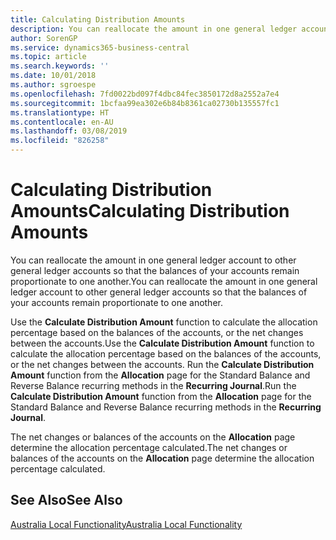 ```yaml
---
title: Calculating Distribution Amounts
description: You can reallocate the amount in one general ledger account to other general ledger accounts so that the balances of your accounts remain proportionate to one another.
author: SorenGP
ms.service: dynamics365-business-central
ms.topic: article
ms.search.keywords: ''
ms.date: 10/01/2018
ms.author: sgroespe
ms.openlocfilehash: 7fd0022bd097f4dbc84fec3850172d8a2552a7e4
ms.sourcegitcommit: 1bcfaa99ea302e6b84b8361ca02730b135557fc1
ms.translationtype: HT
ms.contentlocale: en-AU
ms.lasthandoff: 03/08/2019
ms.locfileid: "826258"
---
```

# <a name="calculating-distribution-amounts"></a><span data-ttu-id="50820-103">Calculating Distribution Amounts</span><span class="sxs-lookup"><span data-stu-id="50820-103">Calculating Distribution Amounts</span></span>
<span data-ttu-id="50820-104">You can reallocate the amount in one general ledger account to other general ledger accounts so that the balances of your accounts remain proportionate to one another.</span><span class="sxs-lookup"><span data-stu-id="50820-104">You can reallocate the amount in one general ledger account to other general ledger accounts so that the balances of your accounts remain proportionate to one another.</span></span>  
  
 <span data-ttu-id="50820-105">Use the **Calculate Distribution Amount** function to calculate the allocation percentage based on the balances of the accounts, or the net changes between the accounts.</span><span class="sxs-lookup"><span data-stu-id="50820-105">Use the **Calculate Distribution Amount** function to calculate the allocation percentage based on the balances of the accounts, or the net changes between the accounts.</span></span> <span data-ttu-id="50820-106">Run the **Calculate Distribution Amount** function from the **Allocation** page for the Standard Balance and Reverse Balance recurring methods in the **Recurring Journal**.</span><span class="sxs-lookup"><span data-stu-id="50820-106">Run the **Calculate Distribution Amount** function from the **Allocation** page for the Standard Balance and Reverse Balance recurring methods in the **Recurring Journal**.</span></span>  
  
 <span data-ttu-id="50820-107">The net changes or balances of the accounts on the **Allocation** page determine the allocation percentage calculated.</span><span class="sxs-lookup"><span data-stu-id="50820-107">The net changes or balances of the accounts on the **Allocation** page determine the allocation percentage calculated.</span></span>  
  
## <a name="see-also"></a><span data-ttu-id="50820-108">See Also</span><span class="sxs-lookup"><span data-stu-id="50820-108">See Also</span></span>  
 [<span data-ttu-id="50820-109">Australia Local Functionality</span><span class="sxs-lookup"><span data-stu-id="50820-109">Australia Local Functionality</span></span>](australia-local-functionality.md)